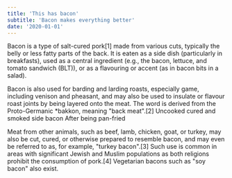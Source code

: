 ```yaml
---
title: 'This has bacon'
subtitle: 'Bacon makes everything better'
date: '2020-01-01'
---
```



Bacon is a type of salt-cured pork[1] made from various cuts, typically the belly or less fatty parts of the back. It is eaten as a side dish (particularly in breakfasts), used as a central ingredient (e.g., the bacon, lettuce, and tomato sandwich (BLT)), or as a flavouring or accent (as in bacon bits in a salad).

Bacon is also used for barding and larding roasts, especially game, including venison and pheasant, and may also be used to insulate or flavour roast joints by being layered onto the meat. The word is derived from the Proto-Germanic *bakkon, meaning "back meat".[2]
Uncooked cured and smoked side bacon
After being pan-fried

Meat from other animals, such as beef, lamb, chicken, goat, or turkey, may also be cut, cured, or otherwise prepared to resemble bacon, and may even be referred to as, for example, "turkey bacon".[3] Such use is common in areas with significant Jewish and Muslim populations as both religions prohibit the consumption of pork.[4] Vegetarian bacons such as "soy bacon" also exist.